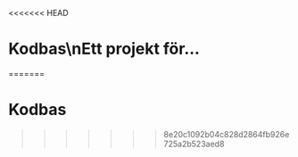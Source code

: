 <<<<<<< HEAD
# Kodbas\nEtt projekt för...
=======
# Kodbas
>>>>>>> 8e20c1092b04c828d2864fb926e725a2b523aed8
